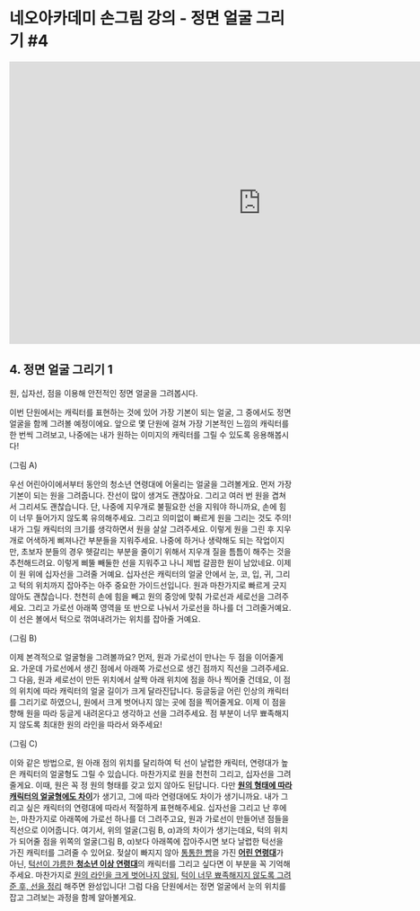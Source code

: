 
# 네오아카데미 손그림 강의 - 정면 얼굴 그리기 #4
<iframe width="895" height="503" src="https://www.youtube.com/embed/rXUq6RBJ19M?list=PLmrVWPFHf_oG1Im06PQ7hAGe8cLjRr_b5" title="네오아카데미 손그림 강의 - 정면 얼굴 그리기 #4" frameborder="0" allow="accelerometer; autoplay; clipboard-write; encrypted-media; gyroscope; picture-in-picture" allowfullscreen></iframe>

## 4. 정면 얼굴 그리기 1
원, 십자선, 점을 이용해 안전적인 정면 얼굴을 그려봅시다.

이번 단원에서는 캐릭터를 표현하는 것에 있어 가장 기본이 되는 얼굴, 그 중에서도 정면 얼굴을 함께 그려볼 예정이에요. 앞으로 몇 단원에 걸쳐 가장 기본적인 느낌의 캐릭터를 한 번씩 그려보고, 나중에는 내가 원하는 이미지의 캐릭터를 그릴 수 있도록 응용해봅시다! 

(그림 A)

우선 어린아이에서부터 동안의 청소년 연령대에 어울리는 얼굴을 그려볼게요.
먼저 가장 기본이 되는 원을 그려줍니다. 잔선이 많이 생겨도 괜찮아요. 그리고 여러 번 원을 겹쳐서 그리셔도 괜찮습니다. 단, 나중에 지우개로 불필요한 선을 지워야 하니까요, 손에 힘이 너무 들어가지 않도록 유의해주세요. 그리고 의미없이 빠르게 원을 그리는 것도 주의! 내가 그릴 캐릭터의 크기를 생각하면서 원을 살살 그려주세요. 이렇게 원을 그린 후 지우개로 어색하게 삐져나간 부분들을 지워주세요. 나중에 하거나 생략해도 되는 작업이지만, 초보자 분들의 경우 헷갈리는 부분을 줄이기 위해서 지우개 질을 틈틈이 해주는 것을 추천해드려요. 이렇게 삐뚤 빼둘한 선을 지워주고 나니 제법 갈끔한 원이 남았네요. 이제 이 원 위에 십자선을 그려줄 거예요. 십자선은 캐릭터의 얼굴 안에서 눈, 코, 입, 귀, 그리고 턱의 위치까지 잡아주는 아주 중요한 가이드선입니다. 원과 마찬가지로 빠르게 긋지 않아도 괜찮습니다. 천천히 손에 힘을 빼고 원의 중앙에 맞춰 가로선과 세로선을 그려주세요. 그리고 가로선 아래쪽 영역을 또 반으로 나눠서 가로선을 하나를 더 그려줄거예요. 이 선은 볼에서 턱으로 꺾여내려가는 위치를 잡아줄 거예요.

(그림 B)

이제 본격적으로 얼굴형을 그려볼까요?
먼저, 원과 가로선이 만나는 두 점을 이어줄게요. 가운데 가로선에서 생긴 점에서 아래쪽 가로선으로 생긴 점까지 직선을 그려주세요. 그 다음, 원과 세로선이 만든 위치에서 살짝 아래 위치에 점을 하나 찍어줄 건데요, 이 점의 위치에 따라 캐릭터의 얼굴 길이가 크게 달라진답니다. 둥글둥글 어린 인상의 캐릭터를 그리기로 하였으니, 원에서 크게 벗어나지 않는 곳에 점을 찍어줄게요. 이제 이 점을 향해 원을 따라 둥글게 내려온다고 생각하고 선을 그려주세요. 점 부분이 너무 뾰족해지지 않도록 최대한 원의 라인을 따라서 와주세요! 

(그림 C)

이와 같은 방법으로, 원 아래 점의 위치를 달리하여 턱 선이 날렵한 캐릭터, 연령대가 높은 캐릭터의 얼굴형도 그릴 수 있습니다. 마찬가지로 원을 천천히 그리고, 십자선을 그려줄게요. 이때, 원은 꼭 정 원의 형태를 갖고 있지 않아도 된답니다. 다만 <u>**원의 형태에 따라**</u> <u>**캐릭터의 얼굴형에도 차이**</u>가 생기고, 그에 따라 연령대에도 차이가 생기니까요. 내가 그리고 싶은 캐릭터의 연령대에 따라서 적절하게 표현해주세요. 십자선을 그리고 난 후에는, 마찬가지로 아래쪽에 가로선 하나를 더 그려주고요, 원과 가로선이 만들어낸 점들을 직선으로 이어줍니다. 여기서, 위의 얼굴(그림 B, α)과의 차이가 생기는데요, 턱의 위치가 되어줄 점을 위쪽의 얼굴(그림 B, α)보다 아래쪽에 잡아주시면 보다 날렵한 턱선을 가진 캐릭터를 그려줄 수 있어요. 젖살이 빠지지 않아 <u>통통한 뺨</u>을 가진 <u>**어린 연령대**</u>가 아닌, <u>턱선이 갸름한 **청소년 이상 연령대**</u>의 캐릭터를 그리고 싶다면 이 부분을 꼭 기억해주세요. 마찬가지로 <u>원의 라인을 크게 벗어나지 않되</u>, <u>턱이 너무 뾰족해지지 않도록 그려준 후, 선을 정리</u> 해주면 완성입니다! 그럼 다음 단원에서는 정면 얼굴에서 눈의 위치를 잡고 그려보는 과정을 함께 알아볼게요.